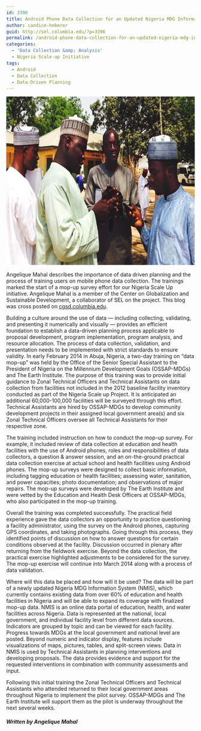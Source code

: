 ```yaml
---
id: 3396
title: Android Phone Data Collection for an Updated Nigeria MDG Information System
author: candice-heberer
guid: http://sel.columbia.edu/?p=3396
permalink: /android-phone-data-collection-for-an-updated-nigeria-mdg-information-system/
categories:
  - 'Data Collection &amp; Analysis'
  - Nigeria Scale-up Initiative
tags:
  - Android
  - Data Collection
  - Data-Driven Planning
---
```

[<img src="/assets/uploads/blog/2014/02/TA_training.jpg" alt="TA_training" width="700" height="450" class="alignnone size-full wp-image-3411" />][1]

Angelique Mahal describes the importance of data driven planning and the process of training users on mobile phone data collection. The trainings marked the start of a mop-up survey effort for our Nigeria Scale Up initiative. Angelique Mahal is a member of the Center on Globalization and Sustainable Development, a collaborator of SEL on the project. This blog was cross posted on [cgsd.columbia.edu][2].

<!--more-->

Building a culture around the use of data — including collecting, validating, and presenting it numerically and visually — provides an efficient foundation to establish a data-driven planning process applicable to proposal development, program implementation, program analysis, and resource allocation. The process of data collection, validation, and presentation needs to be implemented with strict standards to ensure validity. In early February 2014 in Abuja, Nigeria, a two-day training on “data mop-up” was held by the Office of the Senior Special Assistant to the President of Nigeria on the Millennium Development Goals (OSSAP-MDGs) and The Earth Institute. The purpose of this training was to provide initial guidance to Zonal Technical Officers and Technical Assistants on data collection from facilities not included in the 2012 baseline facility inventory conducted as part of the Nigeria Scale up Project. It is anticipated an additional 60,000-100,000 facilities will be surveyed through this effort. Technical Assistants are hired by OSSAP-MDGs to develop community development projects in their assigned local government area(s) and six Zonal Technical Officers oversee all Technical Assistants for their respective zone.

The training included instruction on how to conduct the mop-up survey. For example, it included review of data collection at education and health facilities with the use of Android phones, roles and responsibilities of data collectors, a question &#038; answer session, and an on-the-ground practical data collection exercise at actual school and health facilities using Android phones. The mop-up surveys were designed to collect basic information, including tagging education or health facilities; assessing water, sanitation, and power capacities; photo documentation; and observations of major repairs. The mop-up surveys were developed by The Earth Institute and were vetted by the Education and Health Desk Officers at OSSAP-MDGs, who also participated in the mop-up training.

Overall the training was completed successfully. The practical field experience gave the data collectors an opportunity to practice questioning a facility administrator, using the survey on the Android phones, capturing GPS coordinates, and taking photographs. Going through this process, they identified points of discussion on how to answer questions for certain conditions observed at the facility. Discussion occurred in plenary after returning from the fieldwork exercise. Beyond the data collection, the practical exercise highlighted adjustments to be considered for the survey. The mop-up exercise will continue into March 2014 along with a process of data validation.

Where will this data be placed and how will it be used? The data will be part of a newly updated Nigeria MDG Information System (NMIS), which currently contains existing data from over 60% of education and health facilities in Nigeria and will be able to expand its coverage with finalized mop-up data. NMIS is an online data portal of education, health, and water facilities across Nigeria. Data is represented at the national, local government, and individual facility level from different data sources. Indicators are grouped by topic and can be viewed for each facility. Progress towards MDGs at the local government and national level are posted. Beyond numeric and indicator display, features include visualizations of maps, pictures, tables, and split-screen views. Data in NMIS is used by Technical Assistants in planning interventions and developing proposals. The data provides evidence and support for the requested interventions in combination with community assessments and input.

Following this initial training the Zonal Technical Officers and Technical Assistants who attended returned to their local government areas throughout Nigeria to implement the pilot survey. OSSAP-MDGs and The Earth Institute will support them as the pilot is underway throughout the next several weeks.

##### Written by Angelique Mahal

 [1]: /assets/uploads/blog/2014/02/TA_training.jpg
 [2]: http://cgsd.columbia.edu/2014/02/20/android-phone-data-collection-for-an-updated-nigeria-mdg-information-system/
